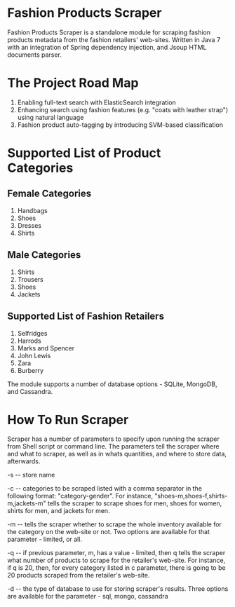 # Fashion Products Scraper

Fashion Products Scraper is a standalone module for scraping fashion products metadata from the fashion retailers' web-sites. Written in Java 7 with an integration of Spring dependency injection, and Jsoup HTML documents parser.

# The Project Road Map 

1. Enabling full-text search with ElasticSearch integration
2. Enhancing search using fashion features (e.g. "coats with leather strap") using natural language 
3. Fashion product auto-tagging by introducing SVM-based classification 

# Supported List of Product Categories

## Female Categories
1. Handbags
2. Shoes
3. Dresses
4. Shirts

## Male Categories

1. Shirts
2. Trousers
3. Shoes
4. Jackets

## Supported List of Fashion Retailers

1. Selfridges
2. Harrods
3. Marks and Spencer
4. John Lewis
5. Zara
6. Burberry

The module supports a number of database options - SQLite, MongoDB, and Cassandra.

# How To Run Scraper

Scraper has a number of parameters to specify upon running the scraper from Shell script or command line. The parameters tell the scraper where and what to scraper, as well as in whats quantities, and where to store data, afterwards.

-s -- store name

-c -- categories to be scraped listed with a comma separator in the following format: "category-gender". For instance, "shoes-m,shoes-f,shirts-m,jackets-m" tells the scraper to scrape shoes for men, shoes for women, shirts for men, and jackets for men.

-m -- tells the scraper whether to scrape the whole inventory available for the category on the web-site or not. Two options are available for that parameter - limited, or all.

-q -- if previous parameter, m, has a value - limited, then q tells the scraper what number of products to scrape for the retailer's web-site. For instance, if q is 20, then, for every category listed in c parameter, there is going to be 20 products scraped from the retailer's web-site.

-d -- the type of database to use for storing scraper's results. Three options are available for the parameter - sql, mongo, cassandra

